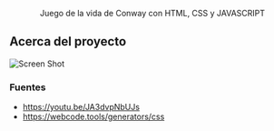 <p align="center">
    Juego de la vida de Conway con HTML, CSS y JAVASCRIPT
</p>

## Acerca del proyecto

![Screen Shot](https://github.com/jof42/conway_game/blob/main/out.jpg)

### Fuentes
- https://youtu.be/JA3dvpNbUJs
- https://webcode.tools/generators/css

